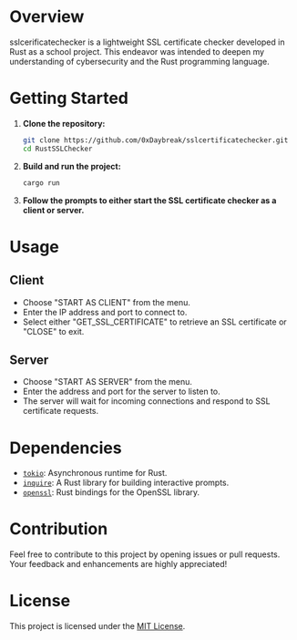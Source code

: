 # Overview
sslcerificatechecker is a lightweight SSL certificate checker developed in Rust as a school project. This endeavor was intended to deepen my understanding of cybersecurity and the Rust programming language.

# Getting Started

1. **Clone the repository:**

    ```bash
    git clone https://github.com/0xDaybreak/sslcertificatechecker.git
    cd RustSSLChecker
    ```

2. **Build and run the project:**

    ```bash
    cargo run
    ```

3. **Follow the prompts to either start the SSL certificate checker as a client or server.**

# Usage

## Client

- Choose "START AS CLIENT" from the menu.
- Enter the IP address and port to connect to.
- Select either "GET_SSL_CERTIFICATE" to retrieve an SSL certificate or "CLOSE" to exit.

## Server

- Choose "START AS SERVER" from the menu.
- Enter the address and port for the server to listen to.
- The server will wait for incoming connections and respond to SSL certificate requests.

# Dependencies

- [`tokio`](https://github.com/tokio-rs/tokio): Asynchronous runtime for Rust.
- [`inquire`](https://github.com/murarth/inquire): A Rust library for building interactive prompts.
- [`openssl`](https://github.com/sfackler/rust-openssl): Rust bindings for the OpenSSL library.

# Contribution

Feel free to contribute to this project by opening issues or pull requests. Your feedback and enhancements are highly appreciated!

# License

This project is licensed under the [MIT License](LICENSE).
